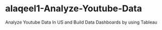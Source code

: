 # alaqeel1-Analyze-Youtube-Data
Analyze Youtube Data In US and Build Data Dashboards by using Tableau
